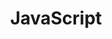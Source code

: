 ---
title: 'JavaScript'
type: 'language'
url: 'https://www.javascript.com/'
icon: 'i-logos-javascript'
---